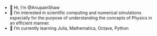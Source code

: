 - 👋 Hi, I’m @AnupamShaw
- 👀 I’m interested in scientific computing and numerical simulations especially for the purpose of understanding the concepts of Physics in an efficient manner.
- 🌱 I’m currently learning Julia, Mathematica, Octave, Python
<!--- 💞️ I’m looking to collaborate on anything that includes learning and implementation of computational tools for visualising and modelling physical concepts.--->
<!--- 📫 How to reach me --->

<!---
AnupamShaw/AnupamShaw is a ✨ special ✨ repository because its `README.md` (this file) appears on your GitHub profile.
You can click the Preview link to take a look at your changes.
--->
